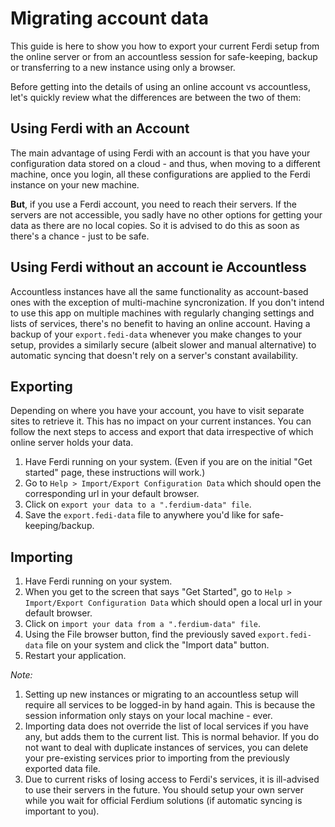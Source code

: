 # Migrating account data

This guide is here to show you how to export your current Ferdi setup from the online server or from an accountless session for safe-keeping, backup or transferring to a new instance using only a browser.

Before getting into the details of using an online account vs accountless, let's quickly review what the differences are between the two of them:

## Using Ferdi with an Account

The main advantage of using Ferdi with an account is that you have your configuration data stored on a cloud - and thus, when moving to a different machine, once you login, all these configurations are applied to the Ferdi instance on your new machine.

**But**, if you use a Ferdi account, you need to reach their servers. If the servers are not accessible, you sadly have no other options for getting your data as there are no local copies. So it is advised to do this as soon as there's a chance - just to be safe.

## Using Ferdi without an account ie Accountless

Accountless instances have all the same functionality as account-based ones with the exception of multi-machine syncronization. If you don't intend to use this app on multiple machines with regularly changing settings and lists of services, there's no benefit to having an online account. Having a backup of your `export.fedi-data` whenever you make changes to your setup, provides a similarly secure (albeit slower and manual alternative) to automatic syncing that doesn't rely on a server's constant availability.

## Exporting

Depending on where you have your account, you have to visit separate sites to retrieve it. This has no impact on your current instances. You can follow the next steps to access and export that data irrespective of which online server holds your data.

1. Have Ferdi running on your system. (Even if you are on the initial "Get started" page, these instructions will work.)
2. Go to `Help > Import/Export Configuration Data` which should open the corresponding url in your default browser.
3. Click on `export your data to a ".ferdium-data" file`.
4. Save the `export.fedi-data` file to anywhere you'd like for safe-keeping/backup.

## Importing

1. Have Ferdi running on your system.
2. When you get to the screen that says "Get Started", go to `Help > Import/Export Configuration Data` which should open a local url in your default browser.
3. Click on `import your data from a ".ferdium-data" file`.
4. Using the File browser button, find the previously saved `export.fedi-data` file on your system and click the "Import data" button.
5. Restart your application.

_Note:_

1. Setting up new instances or migrating to an accountless setup will require all services to be logged-in by hand again. This is because the session information only stays on your local machine - ever.
2. Importing data does not override the list of local services if you have any, but adds them to the current list. This is normal behavior. If you do not want to deal with duplicate instances of services, you can delete your pre-existing services prior to importing from the previously exported data file.
3. Due to current risks of losing access to Ferdi's services, it is ill-advised to use their servers in the future. You should setup your own server while you wait for official Ferdium solutions (if automatic syncing is important to you).
